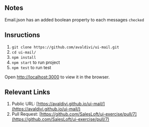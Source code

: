## Notes

Email.json has an added boolean property to each messages `checked`

## Insructions

1. `git clone https://github.com/avaldivi/ui-mail.git`
2. `cd ui-mail/`
3. `npm install`
4. `npm start` to run project
5. `npm test` to run test

Open [http://localhost:3000](http://localhost:3000) to view it in the browser.

## Relevant Links

1. Public URL: [https://avaldivi.github.io/ui-mail/](https://avaldivi.github.io/ui-mail/)
2. Pull Request: [https://github.com/SalesLoft/ui-exercise/pull/7](https://github.com/SalesLoft/ui-exercise/pull/7)

